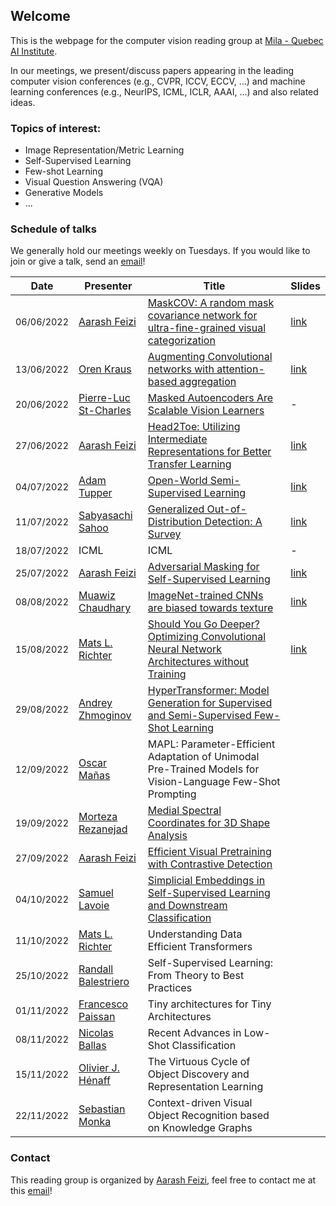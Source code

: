 ## Welcome

This is the webpage for the computer vision reading group at [Mila - Quebec AI Institute](https://mila.quebec/).

In our meetings, we present/discuss papers appearing in the leading computer vision conferences (e.g., CVPR, ICCV, ECCV, …) and machine learning conferences (e.g., NeurIPS, ICML, ICLR, AAAI, …) and also related ideas.

### Topics of interest:
 - Image Representation/Metric Learning
 - Self-Supervised Learning
 - Few-shot Learning
 - Visual Question Answering (VQA)
 - Generative Models
 - ...



### Schedule of talks

We generally hold our meetings weekly on Tuesdays. If you would like to join or give a talk, send an [email](mailto:aarash.feizi@mail.mcgill.ca)! 

| Date          | Presenter             | Title                                                                                  | Slides |
|---------------|-----------------------|----------------------------------------------------------------------------------------|--------|
| <span style="font-size:0.9em;">06/06/2022</span> | [Aarash Feizi](https://aarashfeizi.github.io/)          | [MaskCOV: A random mask covariance network for ultra-fine-grained visual categorization](https://www.sciencedirect.com/science/article/abs/pii/S0031320321002545) | [link](https://docs.google.com/presentation/d/163OAclmAgfXvf0f_f0kiGJ_hbuErWRVMC-ZyTYj7UGI/edit?usp=sharing)   |
| <span style="font-size:0.9em;">13/06/2022</span> | [Oren Kraus](https://scholar.google.ca/citations?user=FKjbtg8AAAAJ&hl=en)            | [Augmenting Convolutional networks with attention-based aggregation](https://arxiv.org/abs/2112.13692)                     | [link](/assets/slides/spatial-attention.pdf)   |
| <span style="font-size:0.9em;">20/06/2022</span> | [Pierre-Luc St-Charles](https://scholar.google.ca/citations?user=30mr9vYAAAAJ&hl=en) | [Masked Autoencoders Are Scalable Vision Learners](https://arxiv.org/abs/2111.06377??)                                       | -   |
| <span style="font-size:0.9em;">27/06/2022</span> | [Aarash Feizi](https://aarashfeizi.github.io/)          | [Head2Toe: Utilizing Intermediate Representations for Better Transfer Learning](https://arxiv.org/abs/2201.03529)          | [link](https://docs.google.com/presentation/d/1F58uAriMnIGHAZPRuOjTcU8Ai9LGXSepFL_PLvIkoOw/edit?usp=sharing)   |
| <span style="font-size:0.9em;">04/07/2022</span> | [Adam Tupper](https://www.adamtupper.nz/)           | [Open-World Semi-Supervised Learning](https://arxiv.org/abs/2102.03526)                                                    | [link](https://docs.google.com/presentation/d/17_4ORFY5tIKGytGTYwLvrF3bs38d-1qehzlzU0ZLZBs/edit?usp=sharing)   |
| <span style="font-size:0.9em;">11/07/2022</span> | [Sabyasachi Sahoo](https://sabyasachis.github.io/)      | [Generalized Out-of-Distribution Detection: A Survey](https://arxiv.org/abs/2110.11334)                                    | [link](https://docs.google.com/presentation/d/16kk_nqtkBoKbdz5mlqwJeDS6X2UgvH96X3qZQRIcgb0/edit?usp=sharing)   |
| <span style="font-size:0.9em;">18/07/2022</span> | ICML                  | ICML                                                                                   |    -    |
| <span style="font-size:0.9em;">25/07/2022</span> | [Aarash Feizi](https://aarashfeizi.github.io/)          | [Adversarial Masking for Self-Supervised Learning](https://arxiv.org/abs/2201.13100)                                       |  [link](https://docs.google.com/presentation/d/1vwmDGrJl29jzNtR3ilqMAmEIgxpeD_32dDO8t3lkex0/edit?usp=sharing)  |
| <span style="font-size:0.9em;">08/08/2022</span> | [Muawiz Chaudhary](https://scholar.google.com/citations?user=4Z8ePskAAAAJ&hl=en)      |   [ImageNet-trained CNNs are biased towards texture](https://arxiv.org/abs/1811.12231) |    [link](https://docs.google.com/presentation/d/1nbrKvBKx_0d2f0yjpYSbtlgYPqhSv45E5Rc81SqBdP8/edit#slide=id.p)  |
| <span style="font-size:0.9em;">15/08/2022</span> | [Mats L. Richter](https://www.linkedin.com/in/dr-mats-l-richter-879609154/)           |   [Should You Go Deeper? Optimizing Convolutional Neural Network Architectures without Training](https://arxiv.org/abs/2106.12307)                  |           [link](https://docs.google.com/presentation/d/1EqfA8hxFWZUI38xgzcuFrAVPTwdcZnyVjfzVeI09RHI/edit?usp=sharing)                   |
| <span style="font-size:0.9em;">29/08/2022</span> | [Andrey Zhmoginov](http://azhmogin.github.io/)           |   [HyperTransformer: Model Generation for Supervised and Semi-Supervised Few-Shot Learning](https://proceedings.mlr.press/v162/zhmoginov22a/zhmoginov22a.pdf)                  |                              |
| <span style="font-size:0.9em;">12/09/2022</span> | [Oscar Mañas](https://oscmansan.github.io/)           |    MAPL: Parameter-Efficient Adaptation of Unimodal Pre-Trained Models for Vision-Language Few-Shot Prompting       |                              |
| <span style="font-size:0.9em;">19/09/2022</span> | [Morteza Rezanejad](https://mrezanejad.github.io/)           |      [Medial Spectral Coordinates for 3D Shape Analysis](https://arxiv.org/pdf/2111.13295.pdf)   |                              |
| <span style="font-size:0.9em;">27/09/2022</span> | [Aarash Feizi](https://aarashfeizi.github.io/)           |      [Efficient Visual Pretraining with Contrastive Detection](https://arxiv.org/pdf/2103.10957.pdf)   |                              |
| <span style="font-size:0.9em;">04/10/2022</span> | [Samuel Lavoie](https://mila.quebec/en/person/samuel-lavoie/)           |      [Simplicial Embeddings in Self-Supervised Learning and Downstream Classification](https://arxiv.org/pdf/2204.00616.pdf)   |                              |
| <span style="font-size:0.9em;">11/10/2022</span> | [Mats L. Richter](https://www.linkedin.com/in/dr-mats-l-richter-879609154/)           |   Understanding Data Efficient Transformers      |                              |
| <span style="font-size:0.9em;">25/10/2022</span> | [Randall Balestriero](https://randallbalestriero.github.io/)           |     Self-Supervised Learning: From Theory to Best Practices    |                              |
| <span style="font-size:0.9em;">01/11/2022</span> | [Francesco Paissan](https://francescopaissan.it/)           |     Tiny architectures for Tiny Architectures    |                              |
| <span style="font-size:0.9em;">08/11/2022</span> | [Nicolas Ballas](https://www.linkedin.com/in/nicolas-ballas-a188583/)           |     Recent Advances in Low-Shot Classification    |                              |
| <span style="font-size:0.9em;">15/11/2022</span> | [Olivier J. Hénaff](https://www.olivierhenaff.com/)           |     The Virtuous Cycle of Object Discovery and Representation Learning    |                              |
| <span style="font-size:0.9em;">22/11/2022</span> | [Sebastian Monka](https://scholar.google.de/citations?user=fngLmHgAAAAJ&hl=de&oi=ao)           |     Context-driven Visual Object Recognition based on Knowledge Graphs    |                              |

<!-- | <span style="font-size:0.9em;">19/09/2022</span> | [Vikram Voleti](https://voletiv.github.io/)           |     Tutorial on Score-Based Diffusion Models   |                              | -->



### Contact

This reading group is organized by [Aarash Feizi](https://aarashfeizi.github.io/), feel free to contact me at this [email](mailto:aarash.feizi@mail.mcgill.ca)!

[comment]: <> (```markdown)

[comment]: <> (Syntax highlighted code block)

[comment]: <> (# Header 1)

[comment]: <> (## Header 2)

[comment]: <> (### Header 3)

[comment]: <> (- Bulleted)

[comment]: <> (- List)

[comment]: <> (1. Numbered)

[comment]: <> (2. List)

[comment]: <> (**Bold** and _Italic_ and `Code` text)

[comment]: <> ([Link]&#40;url&#41; and ![Image]&#40;src&#41;)

[comment]: <> (```)

[comment]: <> (For more details see [Basic writing and formatting syntax]&#40;https://docs.github.com/en/github/writing-on-github/getting-started-with-writing-and-formatting-on-github/basic-writing-and-formatting-syntax&#41;.)

[comment]: <> (### Jekyll Themes)

[comment]: <> (Your Pages site will use the layout and styles from the Jekyll theme you have selected in your [repository settings]&#40;https://github.com/Mila-Vision-RG/mila-vision-rg.github.io/settings/pages&#41;. The name of this theme is saved in the Jekyll `_config.yml` configuration file.)

[comment]: <> (### Support or Contact)

[comment]: <> (Having trouble with Pages? Check out our [documentation]&#40;https://docs.github.com/categories/github-pages-basics/&#41; or [contact support]&#40;https://support.github.com/contact&#41; and we’ll help you sort it out.)
